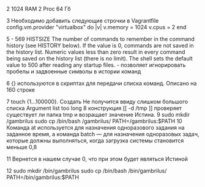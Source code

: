 2   1024 RAM
    2 Proc
    64 Гб
    
3   Необходимо добавить следующие строчки в Vagrantfile
config.vm.provider "virtualbox" do |v|
  v.memory = 1024
  v.cpus = 2
end
    
5   - 569 HISTSIZE
    The number of commands to remember in the command history (see HISTORY below).  If the value is 0, commands are not saved in the history list.  Numeric values less than zero result in every command being saved on the history list (there is no limit).  The shell sets the default value to 500 after reading any startup files.
    - позволяет игнорировать пробелы и задвоенные символы в истории команд
    
6  {} используются в скриптах для передачи списка команд. Описано на 160 строке
    
7   touch {1…100000}. Создать  Не получится ввиду слишком большого списка Argument list too long
8   конструкция [[ -d /tmp ]] проверяет существует ли папка tmp и возращает значение Истина.
9   sudo mkdir /gambrilus
    sudo cp /bin/bash /gambrilus/
    PATH=/gambrilus:$PATH
10  Команда at используется для назначения одноразового задания на заданное время, а команда batch — для назначения одноразовых задач, которые должны выполняться, когда загрузка системы становится меньше 0,8

11  Вернется в нашем случае 0, что при этом будет являться Истиной

12  sudo mkdir /bin/gambrilus
    sudo cp /bin/bash /bin/gambrilus/
    PATH=/bin/gambrilus:$PATH
